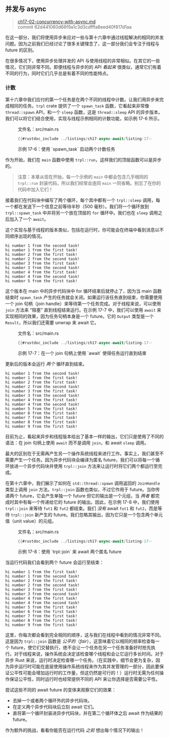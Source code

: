 ## 并发与 async

> [ch17-02-concurrency-with-async.md](https://github.com/rust-lang/book/blob/main/src/ch17-02-concurrency-with-async.md)
> <br>
> commit 62d441060d66f9a1c3d3cdfffa8eed40f817d1aa

在这一部分，我们将使用异步来应对一些与第十六章中通过线程解决的相同的并发问题。因为之前我们已经讨论了很多关键理念了，这一部分我们会专注于线程与 future 的区别。

在很多情况下，使用异步处理并发的 API 与使用线程的非常相似。在其它的一些情况，它们则非常不同。即便线程与异步的的 API *看起来* 很类似，通常它们有着不同的行为，同时它们几乎总是有着不同的性能特点。

### 计数

第十六章中我们应付的第一个任务是在两个不同的线程中计数。让我们用异步来完成相同的任务。`trpl` crate 提供了一个 `spawn_task` 函数，它看起来非常像 `thread::spawn` API，和一个 `sleep` 函数，这是 `thread::sleep` API 的异步版本。我们可以将它们结合使用，实现与线程示例相同的计数功能，如示例 17-6 所示。

<figure class="listing">

<span class="file-name">文件名：src/main.rs</span>

```rust
{{#rustdoc_include ../listings/ch17-async-await/listing-17-06/src/main.rs:all}}
```

<figcaption>示例 17-6：使用 `spawn_task` 启动两个计数任务</figcaption>

</figure>

作为开始，我们在 `main` 函数中使用 `trpl::run`，这样我们的顶层函数可以是异步的。

> 注意：本章从现在开始，每一个示例的 `main` 中都会包含几乎相同的 `trpl::run` 封装代码，所以我们经常会连同 `main` 一同省略。别忘了在你的代码中加入它们！

接着我们在代码块中编写了两个循环，每个其中都有一个 `trpl::sleep` 调用，每一个都在发送下一个信息之前等待半秒（500 毫秒）。我们将一个循环放到 `trpl::spawn_task` 中并将另一个放在顶层的 `for` 循环中。我们也在 `sleep` 调用之后加入了一个 `await`。

这个实现与基于线程的版本类似，包括在运行时，你可能会在终端中看到消息以不同顺序出现的情况。

<!-- Not extracting output because changes to this output aren't significant;
the changes are likely to be due to the threads running differently rather than
changes in the compiler -->

```text
hi number 1 from the second task!
hi number 1 from the first task!
hi number 2 from the first task!
hi number 2 from the second task!
hi number 3 from the first task!
hi number 3 from the second task!
hi number 4 from the first task!
hi number 4 from the second task!
hi number 5 from the first task!
```

这个版本在 main 中的异步代码块中 for 循环结束后就停止了，因为当 main 函数结束时 `spawn_task` 产生的任务就会关闭。如果运行该任务直到结束，你需要使用一个 join 句柄（join handle）来等待第一个任务完成。对于线程来说，可以使用 `join` 方法来 “阻塞” 直到线程结束运行。在示例 17-7 中，我们可以使用 `await` 来实现相同的效果，因为任务句柄本身是一个 future。它的 `Output` 类型是一个 `Result`，所以我们还需要 unwrap 来 await 它。

<figure class="listing">

<span class="file-name">文件名：src/main.rs</span>

```rust
{{#rustdoc_include ../listings/ch17-async-await/listing-17-07/src/main.rs:handle}}
```

<figcaption>示例 17-7：在一个 join 句柄上使用 `await` 使得任务运行直到结束</figcaption>

</figure>

更新后的版本会运行 *两个* 循环直到结束。

<!-- Not extracting output because changes to this output aren't significant;
the changes are likely to be due to the threads running differently rather than
changes in the compiler -->

```text
hi number 1 from the second task!
hi number 1 from the first task!
hi number 2 from the first task!
hi number 2 from the second task!
hi number 3 from the first task!
hi number 3 from the second task!
hi number 4 from the first task!
hi number 4 from the second task!
hi number 5 from the first task!
hi number 6 from the first task!
hi number 7 from the first task!
hi number 8 from the first task!
hi number 9 from the first task!
```

目前为止，看起来异步和线程版本给出了基本一样的输出，它们只是使用了不同的语法：在 join 句柄上使用 `await` 而不是调用 `join`，和 await `sleep` 调用。

最大的区别在于无需再产生另一个操作系统线程来进行工作。事实上，我们甚至不需要产生一个任务。因为异步代码块会编译为匿名 future，我们可以将每一个循环放进一个异步代码块并使用 `trpl::join` 方法来让运行时将它们两个都运行至完成。

在第十六章中，我们展示了如何在 `std::thread::spawn` 调用返回的 `JoinHandle` 类型上调用 `join` 方法。`trpl::join` 函数也类似，不过它作用于 future。当你传递两个 future，它会产生单独一个 future 但它的输出是一个元组，当 *两者* 都完成时其中有每一个传递给它的 future 的输出。因此，在示例 17-8 中，我们使用 `trpl::join` 来等待 `fut1` 和 `fut2` 都结束。我们 *没有* await `fut1` 和 `fut2`，而是等待 `trpl::join` 新产生的 future。我们忽略其输出，因为它只是一个包含两个单元值（unit value）的元组。

<figure class="listing">

<span class="file-name">文件名：src/main.rs</span>

```rust
{{#rustdoc_include ../listings/ch17-async-await/listing-17-08/src/main.rs:join}}
```

<figcaption>示例 17-8：使用 `trpl::join` 来 await 两个匿名 future</figcaption>

</figure>

当运行代码我们会看到两个 future 会运行至结束：

<!-- Not extracting output because changes to this output aren't significant;
the changes are likely to be due to the threads running differently rather than
changes in the compiler -->

```text
hi number 1 from the first task!
hi number 1 from the second task!
hi number 2 from the first task!
hi number 2 from the second task!
hi number 3 from the first task!
hi number 3 from the second task!
hi number 4 from the first task!
hi number 4 from the second task!
hi number 5 from the first task!
hi number 6 from the first task!
hi number 7 from the first task!
hi number 8 from the first task!
hi number 9 from the first task!
```

这里，你每次都会看到完全相同的顺序，这与我们在线程中看到的情况非常不同。这是因为 `trpl::join` 函数是 *公平的*（*fair*），这意味着它以相同的频率检查每一个 future，使它们交替执行，绝不会让一个任务在另一个任务准备好时抢先执行。对于线程来说，操作系统会决定该检查哪个线程和会让它运行多长时间。对于异步 Rust 来说，运行时决定检查哪一个任务。（在实践中，细节会更为复杂，因为异步运行时可能在底层使用操作系统线程来作为其并发管理的一部分，因此要保证公平性可能会增加运行时的工作量，但这仍然是可行的！）运行时无需为任何操作保证公平性，同时运行时也经常提供不同的 API 来让你选择是否需要公平性。

尝试这些不同的 await future 的变体来观察它们的效果：

- 去掉一个或者两个循环外的异步代码块。
- 在定义两个异步代码块后立刻 await 它们。
- 直将第一个循环封装进异步代码块，并在第二个循环体之后 await 作为结果的 future。

作为额外的挑战，看看你能否在运行代码 *之前* 想出每个情况下的输出！

